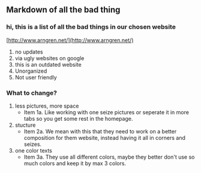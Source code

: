 ## Markdown of all the bad thing

### hi, this is a list of all the bad things in our chosen website 

[http://www.arngren.net/](http://www.arngren.net/)

  1. no updates 
  2. via ugly websites on google 
  3. this is an outdated website 
  4. Unorganized 
  5. Not user friendly 


### What to change?

  1. less pictures, more space
     * Item 1a. Like working with one seize pictures or seperate it in more tabs so you get some rest in the homepage.
  2. stucture
     * Item 2a. We mean with this that they need to work on a better composition for them website, instead having it all in corners and seizes.
  3. one color texts
     * Item 3a. They use all different colors, maybe they better don't use so much colors and keep it by max 3 colors.
  










